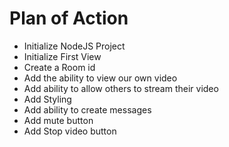 # Plan of Action

- Initialize NodeJS Project
- Initialize First View
- Create a Room id
- Add the ability to view our own video
- Add ability to allow others to stream their video
- Add Styling
- Add ability to create messages
- Add mute button
- Add Stop video button
